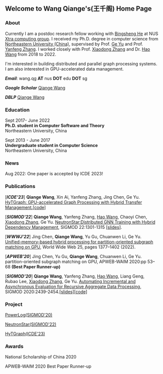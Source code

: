 ## Welcome to Wang Qiange's(王千阁) Home Page

### About

Currently I am a postdoc research fellow working with [Bingsheng He](https://www.comp.nus.edu.sg/~hebs/index.html) at NUS [Xtra computing group](https://github.com/Xtra-Computing/). I received my Ph.D. degree in computer science from [Northeastern University (China)](http://english.neu.edu.cn/), supervised by Prof. [Ge Yu](http://faculty.neu.edu.cn/yuge/en/index.htm) and Prof. [Yanfeng Zhang](http://faculty.neu.edu.cn/zhangyf/en/index.htm). I worked closely with Prof. [Xiaodong Zhang](https://web.cse.ohio-state.edu/~zhang.574/) and Dr. [Hao Wang](https://www.sites.google.com/site/hwang121) from 2018 to 2022.  

I'm interested in building distributed and parallel graph processing systems. I am also interested in GPU-accelerated data management.

***Email***: wang.qg **AT** nus **DOT** edu **DOT** sg

***Google Scholar*** [Qiange Wang ](https://scholar.google.com/citations?hl=en&user=3x9auS0AAAAJ)

***DBLP*** [Qiange Wang](https://dblp.uni-trier.de/pid/260/4305.html)

### Education

Sept 2017- June 2022\
**Ph.D. student in Computer Software and Theory**\
Northeastern University, China    

Sept 2013 - June 2017\
**Undergraduate student in Computer Science**\
Northeastern University, China

### News

Aug 2022: One paper is accepted by ICDE 2023!

### Publications

\[***ICDE‘23***\] **Qiange Wang**, Xin Ai, Yanfeng Zhang, Jing Chen, Ge Yu. [HyTGraph: GPU-accelerated Graph Processing with Hybrid Transfer Management.](https://arxiv.org/abs/2208.14935)[\[code\]](https://github.com/iDC-NEU/SEP-GraphPP)

\[***SIGMOD'22***\] **Qiange Wang**, Yanfeng Zhang, [Hao Wang](https://www.sites.google.com/site/hwang121), Chaoyi Chen, [Xiaodong Zhang](https://web.cse.ohio-state.edu/~zhang.574/), Ge Yu. [NeutronStar:Distributed GNN Training with Hybrid Dependency Management](https://dl.acm.org/doi/10.1145/3514221.3526134), SIGMOD 22:1301-1315 [\[slides\]](https://github.com/Wangqge/Wangqge.github.io/blob/main/MOD_433_v12.pdf).

\[***WWWJ'22***\] Jing Chen, **Qiange Wang**, Yu Gu, Chuanwen Li, Ge Yu. [Unified-memory-based hybrid processing for partition-oriented subgraph matching on GPU](https://link.springer.com/article/10.1007/s11280-021-00952-w), World Wide Web 25, pages 1377–1402 (2022). 

\[***APWEB'20***\] Jing Chen, Yu Gu, **Qiange Wang**, Chuanwen Li, Ge Yu. partition-oriented subgraph matching on GPU, APWEB-WAIM 2020:pp 53–68 **(Best Paper Runner-up)**

\[***SIGMOD'20***\] **Qiange Wang**, Yanfeng Zhang,  [Hao Wang](https://www.sites.google.com/site/hwang121), Liang Geng, Rubao Lee, [Xiaodong Zhang](https://web.cse.ohio-state.edu/~zhang.574/), Ge Yu. [Automating Incremental and Asynchronous Evaluation for Recursive Aggregate Data Processing](https://dl.acm.org/doi/10.1145/3318464.3389712), SIGMOD 2020:2439-2454.[\[slides\]](https://github.com/Wangqge/Wangqge.github.io/blob/main/MOD_374_v3_1.pdf)[\[code\]](https://github.com/Wangqge/PowerLog_ae)


### Project

[PowerLog(SIGMOD'20)](https://github.com/Wangqge/PowerLog_ae)

[NeutronStar(SIGMOD'22)](https://github.com/Wangqge/NeutronStarLite)

[HyTGraph(ICDE'23)](https://github.com/iDC-NEU/SEP-GraphPP)

### Awards
National Scholarship of China 2020

APWEB-WAIM 2020 Best Paper Runner-up

